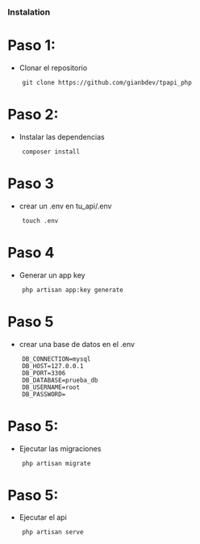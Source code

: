 ### Instalation

# Paso 1:
* Clonar el repositorio
```path
    git clone https://github.com/gianbdev/tpapi_php
```


# Paso 2:
* Instalar las dependencias

```path
    composer install
```

# Paso 3
* crear un .env en tu_api/.env
```path
    touch .env
```

# Paso 4
* Generar un app key
```path
    php artisan app:key generate
```

# Paso 5
* crear una base de datos en el .env

```path
    DB_CONNECTION=mysql
    DB_HOST=127.0.0.1
    DB_PORT=3306
    DB_DATABASE=prueba_db
    DB_USERNAME=root
    DB_PASSWORD=
```

# Paso 5:
* Ejecutar las migraciones

```path
    php artisan migrate
```

# Paso 5:
* Ejecutar el api

```path
    php artisan serve
```
